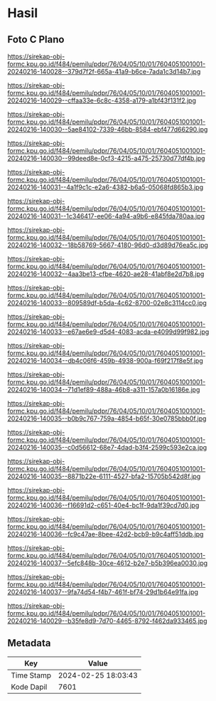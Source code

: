 # Hasil

## Foto C Plano

https://sirekap-obj-formc.kpu.go.id/f484/pemilu/pdpr/76/04/05/10/01/7604051001001-20240216-140028--379d7f2f-665a-41a9-b6ce-7ada1c3d14b7.jpg

https://sirekap-obj-formc.kpu.go.id/f484/pemilu/pdpr/76/04/05/10/01/7604051001001-20240216-140029--cffaa33e-6c8c-4358-a179-a1bf43f131f2.jpg

https://sirekap-obj-formc.kpu.go.id/f484/pemilu/pdpr/76/04/05/10/01/7604051001001-20240216-140030--5ae84102-7339-46bb-8584-ebf477d66290.jpg

https://sirekap-obj-formc.kpu.go.id/f484/pemilu/pdpr/76/04/05/10/01/7604051001001-20240216-140030--99deed8e-0cf3-4215-a475-25730d77df4b.jpg

https://sirekap-obj-formc.kpu.go.id/f484/pemilu/pdpr/76/04/05/10/01/7604051001001-20240216-140031--4a1f9c1c-e2a6-4382-b6a5-05068fd865b3.jpg

https://sirekap-obj-formc.kpu.go.id/f484/pemilu/pdpr/76/04/05/10/01/7604051001001-20240216-140031--1c346417-ee06-4a94-a9b6-e845fda780aa.jpg

https://sirekap-obj-formc.kpu.go.id/f484/pemilu/pdpr/76/04/05/10/01/7604051001001-20240216-140032--18b58769-5667-4180-96d0-d3d89d76ea5c.jpg

https://sirekap-obj-formc.kpu.go.id/f484/pemilu/pdpr/76/04/05/10/01/7604051001001-20240216-140032--4aa3be13-cfbe-4620-ae28-41abf8e2d7b8.jpg

https://sirekap-obj-formc.kpu.go.id/f484/pemilu/pdpr/76/04/05/10/01/7604051001001-20240216-140033--809589df-b5da-4c62-8700-02e8c3114cc0.jpg

https://sirekap-obj-formc.kpu.go.id/f484/pemilu/pdpr/76/04/05/10/01/7604051001001-20240216-140033--e67ae6e9-d5d4-4083-acda-e4099d99f982.jpg

https://sirekap-obj-formc.kpu.go.id/f484/pemilu/pdpr/76/04/05/10/01/7604051001001-20240216-140034--db4c06f6-459b-4938-900a-f69f217f8e5f.jpg

https://sirekap-obj-formc.kpu.go.id/f484/pemilu/pdpr/76/04/05/10/01/7604051001001-20240216-140034--71d1ef89-488a-46b8-a311-157a0b16186e.jpg

https://sirekap-obj-formc.kpu.go.id/f484/pemilu/pdpr/76/04/05/10/01/7604051001001-20240216-140035--b0b9c767-759a-4854-b65f-30e0785bbb0f.jpg

https://sirekap-obj-formc.kpu.go.id/f484/pemilu/pdpr/76/04/05/10/01/7604051001001-20240216-140035--c0d56612-68e7-4dad-b3f4-2599c593e2ca.jpg

https://sirekap-obj-formc.kpu.go.id/f484/pemilu/pdpr/76/04/05/10/01/7604051001001-20240216-140035--8871b22e-6111-4527-bfa2-15705b542d8f.jpg

https://sirekap-obj-formc.kpu.go.id/f484/pemilu/pdpr/76/04/05/10/01/7604051001001-20240216-140036--f16691d2-c651-40e4-bc1f-9da1f39cd7d0.jpg

https://sirekap-obj-formc.kpu.go.id/f484/pemilu/pdpr/76/04/05/10/01/7604051001001-20240216-140036--fc9c47ae-8bee-42d2-bcb9-b9c4aff51ddb.jpg

https://sirekap-obj-formc.kpu.go.id/f484/pemilu/pdpr/76/04/05/10/01/7604051001001-20240216-140037--5efc848b-30ce-4612-b2e7-b5b396ea0030.jpg

https://sirekap-obj-formc.kpu.go.id/f484/pemilu/pdpr/76/04/05/10/01/7604051001001-20240216-140037--9fa74d54-f4b7-461f-bf74-29d1b64e91fa.jpg

https://sirekap-obj-formc.kpu.go.id/f484/pemilu/pdpr/76/04/05/10/01/7604051001001-20240216-140029--b35fe8d9-7d70-4465-8792-f462da933465.jpg


## Metadata

| Key        | Value               |
| ---------- | ------------------- |
| Time Stamp | 2024-02-25 18:03:43 |
| Kode Dapil | 7601                |



